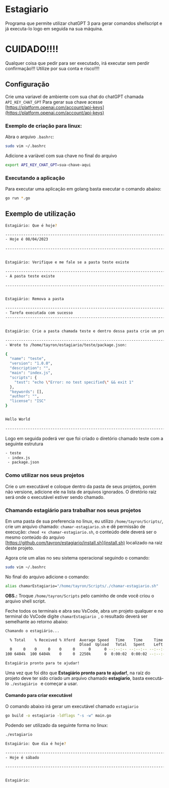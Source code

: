 # Estagiario
Programa que permite utilizar chatGPT 3 para gerar comandos shellscript e já executa-lo logo em seguida na sua máquina.

# CUIDADO!!!!
Qualquer coisa que pedir para ser executado, irá executar sem perdir confirmação!!!
Utilize por sua conta e risco!!!!
## Configuração
Crie uma variavel de ambiente com sua chat do chatGPT chamada ```API_KEY_CHAT_GPT```
Para gerar sua chave acesse [https://platform.openai.com/account/api-keys](https://platform.openai.com/account/api-keys)

### Exemplo de criação para linux:
Abra o arquivo ```.bashrc```:
```sh
sudo vim ~/.bashrc
```
Adicione a variàvel com sua chave no final do arquivo
```sh
export API_KEY_CHAT_GPT=sua-chave-aqui
```

### Executando a aplicação
Para executar uma aplicação em golang basta executar o comando abaixo:

```sh
go run *.go
```

## Exemplo de utilização
```sh
Estagiário: Que é hoje?

-----------------------------------------------------------------------
- Hoje é 08/04/2023
 
-----------------------------------------------------------------------


Estagiário: Verifique e me fale se a pasta teste existe

-----------------------------------------------------------------------
- A pasta teste existe
 
-----------------------------------------------------------------------


Estagiário: Remova a pasta

-----------------------------------------------------------------------
- Tarefa executada com sucesso
-----------------------------------------------------------------------


Estagiário: Crie a pasta chamada teste e dentro dessa pasta crie um projeto em nodejs utilizando gerenciador de pacotes npm cuja nome do projeto será teste. Dentro crie um arquivo chamado index.js com uma função que imprima a frase Hello World usando console.log

-----------------------------------------------------------------------
- Wrote to /home/tayron/estagiario/teste/package.json:

{
  "name": "teste",
  "version": "1.0.0",
  "description": "",
  "main": "index.js",
  "scripts": {
    "test": "echo \"Error: no test specified\" && exit 1"
  },
  "keywords": [],
  "author": "",
  "license": "ISC"
}


Hello World
 
-----------------------------------------------------------------------
```

Logo em seguida poderá ver que foi criado o diretório chamado teste com a seguinte estrutura
```sh
- teste
 - index.js
 - package.json
 ```

### Como utilizar nos seus projetos
Crie o um executável e coloque dentro da pasta de seus projetos, porém não versione, adicione ele na lista de arquivos ignorados.
O diretório raiz será onde o executável estiver sendo chamado.

### Chamando estagiário para trabalhar nos seus projetos
Em uma pasta de sua preferencia no linux, eu utilizo ```/home/tayron/Scripts/```, crie um arquivo chamado: ```chamar-estagiario.sh``` e dê permissão de execução: ```chmod +x chamar-estagiario.sh```, o conteúdo dele deverá ser o mesmo conteúdo do arquivo [https://github.com/tayron/estagiario/install.sh](install.sh) localizado na raiz deste projeto.

Agora crie um alias no seu sistema operacional seguindo o comando: 
```sh 
sudo vim ~/.bashrc 
```

No final do arquivo adicione o comando: 
```sh 
alias chamarEstagiario="/home/tayron/Scripts/./chamar-estagiario.sh" 
```
**OBS.:** Troque ```/home/tayron/Scripts``` pelo caminho de onde você criou o arquivo shell script.

Feche todos os terminais e abra seu VsCode, abra um projeto qualquer e no terminal do VsCode digite ```chamarEstagiario ```, o resultado deverá ser semelhante ao retorno abaixo:
```sh
Chamando o estagiário...

  % Total    % Received % Xferd  Average Speed   Time    Time     Time  Current
                                 Dload  Upload   Total   Spent    Left  Speed
  0     0    0     0    0     0      0      0 --:--:-- --:--:-- --:--:--     0
100 6404k  100 6404k    0     0  2250k      0  0:00:02  0:00:02 --:--:-- 2438k

Estagiário pronto para te ajudar!
```

Uma vez que foi dito que **Estagiário pronto para te ajudar!**, na raíz do projeto deve ter sido criado um arquivo chamado **estagiario**, basta executá-lo ```./estagiário ``` e começar a usar.

#### Comando para criar executável
O comando abaixo irá gerar um executável chamado ```estagiario```
```sh
go build -o estagiario -ldflags "-s -w" main.go
```

Podendo ser utilizado da seguinte forma no linux:
```sh
./estagiario 

Estagiário: Que dia é hoje?

-----------------------------------------------------------------------
- Hoje é sábado
 
-----------------------------------------------------------------------


Estagiário:
```